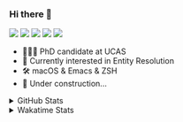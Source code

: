 ### Hi there 👋

[![](https://img.shields.io/badge/-Email-325180?logo=maildotru&logoColor=white&style=flat-square)](mailto:hi@wang.tianshu.me)
[![](https://img.shields.io/badge/-GitHub-black?logo=GitHub&style=flat-square)](https://github.com/tshu-w)
[![](https://img.shields.io/badge/-Telegram-26a5e4?labelColor=fafafa&logo=telegram&style=flat-square)](https://t.me/tshu_w) 
[![](https://img.shields.io/badge/-Twitter-1da1f2?logo=Twitter&logoColor=white&style=flat-square)](https://twitter.com/tshu_w)
[![](https://komarev.com/ghpvc/?username=tshu-w&color=blueviolet&style=flat-square)]()



- 🧑🏻‍🎓 PhD candidate at UCAS
- 🔭 Currently interested in Entity Resolution
- 🛠 macOS & Emacs & ZSH
- 🚧 Under construction...

<details>

<summary>GitHub Stats</summary>

![Tianshu's GitHub stats](https://github-readme-stats.vercel.app/api?username=tshu-w&show_icons=true&theme=buefy&count_private=true)
  
</details>


<details>
  <summary>Wakatime Stats</summary>

  Currently, files accessed by tramp cannot be tracked by wakatime, see https://github.com/wakatime/wakatime-mode/issues/27
  <br>
  
<!--START_SECTION:waka-->
![Code Time](http://img.shields.io/badge/Code%20Time-5%2C993%20hrs%2027%20mins-blue)

**I'm an Early 🐤** 

```text
🌞 Morning    72 commits     ████░░░░░░░░░░░░░░░░░░░░░   16.63% 
🌆 Daytime    197 commits    ███████████░░░░░░░░░░░░░░   45.5% 
🌃 Evening    157 commits    █████████░░░░░░░░░░░░░░░░   36.26% 
🌙 Night      7 commits      ░░░░░░░░░░░░░░░░░░░░░░░░░   1.62%

```
📅 **I'm Most Productive on Tuesday** 

```text
Monday       68 commits     ████░░░░░░░░░░░░░░░░░░░░░   15.7% 
Tuesday      153 commits    ████████░░░░░░░░░░░░░░░░░   35.33% 
Wednesday    56 commits     ███░░░░░░░░░░░░░░░░░░░░░░   12.93% 
Thursday     32 commits     █░░░░░░░░░░░░░░░░░░░░░░░░   7.39% 
Friday       52 commits     ███░░░░░░░░░░░░░░░░░░░░░░   12.01% 
Saturday     50 commits     ███░░░░░░░░░░░░░░░░░░░░░░   11.55% 
Sunday       22 commits     █░░░░░░░░░░░░░░░░░░░░░░░░   5.08%

```


📊 **This Week I Spent My Time On** 

```text
💬 Programming Languages: 
sh                       21 hrs 17 mins      █████████████████████████   100.0%

🔥 Editors: 
Zsh                      21 hrs 17 mins      █████████████████████████   100.0%

🐱‍💻 Projects: 
universal-blocker        9 hrs 8 mins        ██████████░░░░░░░░░░░░░░░   42.95% 
jhu-mt-hw                6 hrs 8 mins        ███████░░░░░░░░░░░░░░░░░░   28.84% 
Terminal                 5 hrs 12 mins       ██████░░░░░░░░░░░░░░░░░░░   24.43% 
lightning                26 mins             ░░░░░░░░░░░░░░░░░░░░░░░░░   2.06% 
Homebrew                 10 mins             ░░░░░░░░░░░░░░░░░░░░░░░░░   0.84%

💻 Operating System: 
Linux                    11 hrs 52 mins      ██████████████░░░░░░░░░░░   55.76% 
Mac                      9 hrs 25 mins       ███████████░░░░░░░░░░░░░░   44.24%

```

**I Mostly Code in Python** 

```text
Python                   11 repos            ████████████░░░░░░░░░░░░░   50.0% 
HTML                     2 repos             ██░░░░░░░░░░░░░░░░░░░░░░░   9.09% 
Emacs Lisp               2 repos             ██░░░░░░░░░░░░░░░░░░░░░░░   9.09% 
JavaScript               2 repos             ██░░░░░░░░░░░░░░░░░░░░░░░   9.09% 
TeX                      2 repos             ██░░░░░░░░░░░░░░░░░░░░░░░   9.09%

```



 Last Updated on 23/09/2022 08:07:45 UTC
<!--END_SECTION:waka-->
</details>
